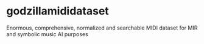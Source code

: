 # godzillamididataset
Enormous, comprehensive, normalized and searchable MIDI dataset for MIR and symbolic music AI purposes
